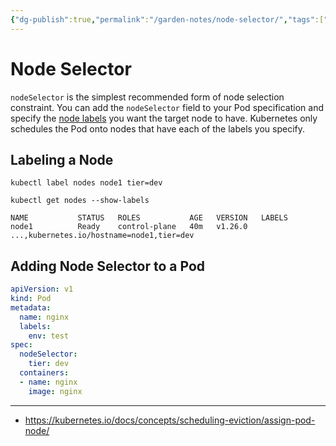 ```yaml
---
{"dg-publish":true,"permalink":"/garden-notes/node-selector/","tags":["note","seedling"],"created":"2023-02-07","updated":"2024-11-29T14:51"}
---
```


# Node Selector

`nodeSelector` is the simplest recommended form of node selection constraint. You can add the `nodeSelector` field to your Pod specification and specify the [node labels](https://kubernetes.io/docs/concepts/scheduling-eviction/assign-pod-node/#built-in-node-labels) you want the target node to have. Kubernetes only schedules the Pod onto nodes that have each of the labels you specify.

## Labeling a Node

```console
kubectl label nodes node1 tier=dev
```

```console
kubectl get nodes --show-labels

NAME           STATUS   ROLES           AGE   VERSION   LABELS
node1          Ready    control-plane   40m   v1.26.0   ...,kubernetes.io/hostname=node1,tier=dev
```

## Adding Node Selector to a Pod

```yaml
apiVersion: v1
kind: Pod
metadata:
  name: nginx
  labels:
    env: test
spec:
  nodeSelector:
    tier: dev
  containers:
  - name: nginx
    image: nginx
```

---
- https://kubernetes.io/docs/concepts/scheduling-eviction/assign-pod-node/

